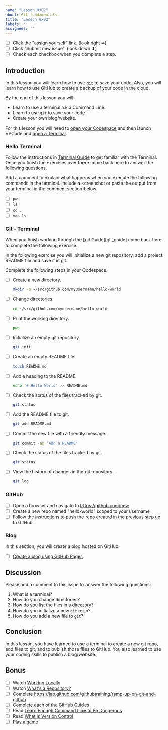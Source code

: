 ```yaml
---
name: "Lesson 0x02"
about: Git fundamentals.
title: "Lesson 0x02"
labels: ''
assignees: ''
---
```


* [ ] Click the "assign yourself" link. (look right ➡)
* [ ] Click "Submit new issue". (look down ⬇) 
* [ ] Check each checkbox when you complete a step.

## Introduction

In this lesson you will learn how to use [`git`][git] to save your code.
Also, you will learn how to use GitHub to create a backup of your code in the
cloud.

By the end of this lesson you will:

* Learn to use a terminal a.k.a Command Line.
* Learn to use `git` to save your code.
* Create your own blog/website.

For this lesson you will need to [open your Codespace][codespace] and then
launch VSCode and [open a Terminal][integrated_terminal].

### Hello Terminal

Follow the instructions in [Terminal Guide][terminal_guide] to get familiar
with the Terminal. Once you finish the exercises over there come back here to
answer the following questions.

Add a comment to explain what happens when you execute the following commands
in the terminal. Include a screenshot or paste the output from your terminal in
the comment section below.

* [ ] `pwd`
* [ ] `ls`
* [ ] `cd .`
* [ ] `man ls`

### Git - Terminal

When you finish working through the [git Guide][git_guide] come back here to
complete the following exercise.

In the following exercise you will initialize a new git repository, add a
project README file and save it in git.

Complete the following steps in your Codespace.

* [ ] Create a new directory.
    ```bash
    mkdir -p ~/src/github.com/myusername/hello-world
    ```
* [ ] Change directories.
    ```bash
    cd ~/src/github.com/myusername/hello-world
    ```
* [ ] Print the working directory.
    ```bash
    pwd
    ```
* [ ] Initialize an empty git repository.
    ```bash
    git init
    ```
* [ ] Create an empty README file.
    ```bash
    touch README.md
    ```
* [ ] Add a heading to the README.
    ```bash
    echo '# Hello World' >> README.md
    ```
* [ ] Check the status of the files tracked by git.
    ```bash
    git status
    ```
* [ ] Add the README file to git.
    ```bash
    git add README.md
    ```
* [ ] Commit the new file with a friendly message.
    ```bash
    git commit -am 'Add a README'
    ```
* [ ] Check the status of the files tracked by git. 
    ```bash
    git status
    ```
* [ ] View the history of changes in the git repository.
    ```bash
    git log
    ```

### GitHub

* [ ] Open a browser and navigate to https://github.com/new
* [ ] Create a new repo named "hello-world" scoped to your username
* [ ] Follow the instructions to push the repo created in the previous step up to GitHub.

### Blog

In this section, you will create a blog hosted on GitHub.

* [ ] [Create a blog using GitHub Pages][gh_pages]

## Discussion

Please add a comment to this issue to answer the following questions:

1. What is a terminal?
1. How do you change directories?
1. How do you list the files in a directory?
1. How do you initialize a new `git` repo?
1. How do you add a new file to `git`?

## Conclusion

In this lesson, you have learned to use a terminal to create a new git repo,
add files to git, and to publish those files to GitHub. You also learned
to use your coding skills to publish a blog/website.

## Bonus

* [ ] Watch [Working Locally](https://youtu.be/rBbbOouhI-s)
* [ ] Watch [What's a Repository?](https://www.youtube.com/watch?v=UmX4kyB2wfg)
* [ ] Complete https://lab.github.com/githubtraining/ramp-up-on-git-and-github
* [ ] Complete each of the [GitHub Guides][guides]
* [ ] Read [Learn Enough Command Line to Be Dangerous][learn_enough]
* [ ] Read [What is Version Control][scm]
* [ ] [Play a game](https://create.kahoot.it/share/git-terms/6bf90eb7-3c80-43d5-a0ff-b710cc767040)

[codespace]: https://github.com/CodeChica/plus-plus/blob/main/doc/guides/codespaces.md#creating-your-codespace
[gh_pages]: https://lab.github.com/githubtraining/github-pages
[git]: https://git-scm.com/
[guides]: https://guides.github.com/
[integrated_terminal]: https://code.visualstudio.com/docs/editor/integrated-terminal
[learn_enough]: https://www.learnenough.com/command-line-tutorial/basics
[terminal_guide]: https://github.com/CodeChica/plus-plus/blob/main/doc/terminal.md
[scm]: https://www.atlassian.com/git/tutorials/what-is-version-control

